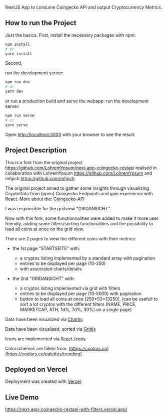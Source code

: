NextJS App to consume Coingecko API and output Cryptocurrency Metrics.

## How to run the Project

Just the basics. 
First, install the necessary packages with npm:

```bash
npm install
# or
yarn install
```

Second, 

run the development server:
```bash
npm run dev
# or
yarn dev
```
or run a production build and serve the webapp:
run the development server:
```bash
npm run serve
# or
yarn serve
```

Open [http://localhost:3000](http://localhost:3000) with your browser to see the result.

## Project Description

This is a fork from the original project https://github.com/LohremYpsum/next-app-coingecko-restapi  realised in collaboration with LohremYpsum https://github.com/LohremYpsum and mfgich https://github.com/mfgich.

The original project aimed to gather some insights through visualizing CryptoData from (open) Coingecko Endpoints and gain experience with React.
More about the: [Coingecko-API](https://www.coingecko.com/de/api/documentation?)

I was responsible for the gridview "GRIDANSICHT".

Now with this fork, some functionnalities were added to make it more user friendly, adding some filters/sorting functionalities and the possibility to load all coins at once on the grid view.


There are 2 pages to view the different coins with their metrics:
 - the 1st page "STARTSEITE" with:
    + a cryptos listing implemented by a standard array with pagination
    + entries to be displayed per page (10-250)
    + with associated charts/details 
    
 - the 2nd "GRIDANSICHT" with:
    + a cryptos listing implemented via grid with filters
    + entries to be displayed per page (10-5000) with pagination
    + button to load all coins at once (250*53=13250), (can be usefull to sort a lot cryptos
      with the different filters (NAME, PRICE, MARKETCAP, ATH, 1d%, 7d%, 30%) on a single page)

Data have been visualized via [Chartjs](https://www.chartjs.org/docs/latest/getting-started/installation.html)

Data have been vizualized, sorted via [Gridjs](https://gridjs.io/docs/install/)

Icons are implemented via [React-Icons](https://react-icons.github.io/react-icons/)

Colorschemes are taken from: [https://coolors.co](https://coolors.co/palettes/trending)

## Deployed on Vercel

Deployment was created with [Vercel](https://vercel.com/new?utm_medium=default-template&filter=next.js&utm_source=create-next-app&utm_campaign=create-next-app-readme).

## Live Demo
https://next-app-coingecko-restapi-with-filters.vercel.app/
